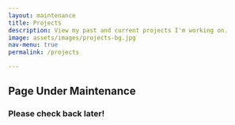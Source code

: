 ```yaml
---
layout: maintenance
title: Projects
description: View my past and current projects I'm working on.
image: assets/images/projects-bg.jpg
nav-menu: true
permalink: /projects

---
```

<!-- Main -->
<div id="main">

<!-- One -->
<section id="one">
	<div class="inner">
<div id="maintenance">
<h1>Page Under Maintenance</h1>
<h3>Please check back later!</h3>
</div>
	</div>
</section>

</div>
